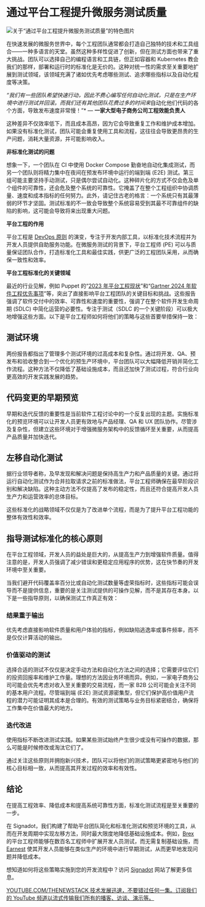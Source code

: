 # 通过平台工程提升微服务测试质量

![关于“通过平台工程提升微服务测试质量”的特色图片](https://cdn.thenewstack.io/media/2024/09/b9807923-signs-1024x576.jpg)

在快速发展的微服务世界中，每个工程团队通常都会打造自己独特的技术和工具组合——一种多语言的天堂。虽然这种多样性促进了创新，但在测试方面也带来了重大挑战。团队可以选择自己的编程语言和工具链，但正如容器和 Kubernetes 教会我们的那样，部署和运行时的标准化是无价的。这种对统一性的需求至关重要地扩展到测试领域，该领域充满了诸如优先考虑哪些测试、追求哪些指标以及自动化程度等决策。

*“我们有一些团队希望快速行动，因此不费心编写任何自动化测试，只是在生产环境中进行测试并回滚。而我们还有其他团队花费过多的时间来*自动化他们代码的各个方面，导致发布速度非常慢！”*
— **一家大型电子商务公司工程效能负责人**

这种差异不仅效率低下，而且成本高昂，因为它会导致重复工作和维护成本增加。如果没有标准化测试，团队可能会重复使用工具和流程，这往往会导致更昂贵的生产问题，消耗大量资源，并可能影响收入。

**非标准化测试的问题**

想象一下，一个团队在 CI 中使用 Docker Compose 勤奋地自动化集成测试，而另一个团队则将精力集中在夜间在预发布环境中运行的端到端 (E2E) 测试。第三组可能主要坚持手动测试，只是偶尔尝试自动化。这种碎片化的方式不仅会危及单个组件的可靠性，还会危及整个系统的可靠性。它掩盖了在整个工程组织中协调质量、速度和成本指标的任何努力。此外，请记住古老的格言：一个系统只有其最薄弱的环节才坚固。测试标准的不一致会导致整个系统容易受到其最不可靠组件的缺陷的影响，这可能会导致将来出现重大问题。

**平台工程的作用**

平台工程是 [DevOps 原则](https://thenewstack.io/devops/) 的演变，专注于开发内部工具，以标准化技术流程并为开发人员提供自助服务功能。在微服务测试的背景下，平台工程师 (PE) 可以与质量保证团队合作，打造标准化工具和最佳实践，供更广泛的工程团队采用，从而确保一致性和效率。

**平台工程标准化的关键领域**

最近的行业见解，例如 Puppet 的“[2023 年平台工程现状](https://www.puppet.com/resources/state-of-platform-engineering)”和“[Gartner 2024 年软件工程优先事项](https://www.gartner.com/peer-community/oneminuteinsights/2024-software-engineering-priorities-challenges-top-mind-hfe)”等，突出了直接影响平台工程团队的关键目标和挑战。这些报告强调了软件交付中的效率、可靠性和速度的重要性，强调了在整个软件开发生命周期 (SDLC) 中简化运营的必要性。专注于测试（SDLC 的一个关键阶段）可以极大地增强这些方面。以下是平台工程师如何将他们的策略与这些首要举措保持一致：
## 测试环境

两份报告都指出了管理多个测试环境的过高成本和复杂性。通过将开发、QA、预发布和验收整合到一个优化的预生产环境中，平台团队可以大幅降低开销并简化工作流程。这种方法不仅降低了基础设施成本，而且还加快了测试过程，符合行业向更高效的开发实践发展的趋势。

## 代码变更的早期预览

早期和迭代反馈的重要性是当前软件工程讨论中的一个反复出现的主题。实施标准化的预览环境可以让开发人员更有效地与产品经理、QA 和 UX 团队协作。尽管涉及复杂性，但建立这些环境对于增强微服务架构中的反馈循环至关重要，从而提高产品质量并加快迭代。

## 左移自动化测试

据行业领导者称，及早发现和解决问题是保持高生产力和产品质量的关键。通过将运行自动化测试作为合并拉取请求之前的标准做法，平台工程师确保在最早阶段识别和解决缺陷。这种主动方法不仅提高了发布的稳定性，而且还符合提高开发人员生产力和运营效率的总体目标。

这些标准化的战略领域不仅仅是为了改进单个流程，而是为了提升平台工程功能的整体有效性和效率。

## 指导测试标准化的核心原则

在平台工程领域，开发人员的益处是巨大的，从提高生产力到增强软件质量。值得注意的是，开发人员强调了减少错误和更稳定应用程序的优势，这在快节奏的开发环境中至关重要。

当我们避开代码覆盖率百分比或自动化测试数量等虚荣指标时，这些指标可能会误导而不是提供信息，重要的是关注测试提供的可操作见解，而不是其存在本身。以下是一些指导原则，以确保测试工作真正有效：

### 结果重于输出

优先考虑直接影响软件质量和用户体验的指标，例如缺陷逃逸率或事件频率，而不是仅仅计算活动的输出。

### 价值驱动的测试

选择合适的测试不仅仅是决定手动方法和自动化方法之间的选择；它需要评估它们的投资回报率和维护工作量。理想的方法因业务环境而异。例如，一家电子商务公司可能会优先考虑对收入至关重要的交易流程，而一家 B2B 公司可能会关注不同的基本用户流程。尽管端到端 (E2E) 测试资源密集型，但它们保护高价值用户流程的潜力可能证明其成本是合理的。有效的测试策略与业务目标紧密结合，确保将工作集中在价值最大的地方。

### 迭代改进

使用指标不断改进测试实践。如果某些测试始终产生很少或没有可操作的数据，那么可能是时候修改或淘汰它们了。

通过关注这些原则并拥抱新兴技术，团队可以将他们的测试策略更紧密地与他们的核心目标相一致，从而提高其开发过程的效率和有效性。

## 结论

在提高工程效率、降低成本和提高系统可靠性方面，标准化测试流程是至关重要的一步。

在 Signadot，我们构建了帮助平台团队简化和标准化测试和预览环境的工具，从而在开发周期中实现左移方法，同时最大限度地降低基础设施成本。例如，[Brex](https://www.signadot.com/case-studies/brex-uses-signadot-to-scale-developer-testing-across-100s-of-engineers) 的平台工程师能够在数百名工程师中扩展开发人员测试，而无需复制基础设施，而 [Earnest](https://www.signadot.com/case-studies/how-earnest-empowers-developers-for-early-testing) 使其开发人员能够在类似生产的环境中进行早期测试，从而更早地发现问题并降低成本。

想知道如何将这些策略实施到您的开发流程中？访问 [Signadot](https://www.signadot.com/) 网站了解更多信息。

[
YOUTUBE.COM/THENEWSTACK
技术发展迅速，不要错过任何一集。订阅我们的 YouTube
频道以流式传输我们所有的播客、访谈、演示等。
](https://youtube.com/thenewstack?sub_confirmation=1)